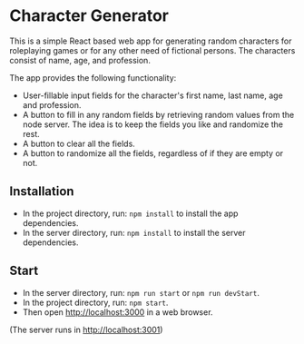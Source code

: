 # Character Generator 
This is a simple React based web app for generating random characters for roleplaying games or for any other need of fictional persons. The characters consist of name, age, and profession. 

The app provides the following functionality: 
* User-fillable input fields for the character's first name, last name, age and profession. 
* A button to fill in any random fields by retrieving random values from the node server. The idea is to keep the fields you like and randomize the rest.
* A button to clear all the fields. 
* A button to randomize all the fields, regardless of if they are empty or not. 

## Installation 
* In the project directory, run: `npm install` to install the app dependencies. 
* In the server directory, run: `npm install` to install the server dependencies. 

## Start 
* In the server directory, run: `npm run start` or `npm run devStart`. 
* In the project directory, run: `npm start`. 
* Then open [http://localhost:3000](http://localhost:3000) in a web browser. 

(The server runs in [http://localhost:3001](http://localhost:3001))